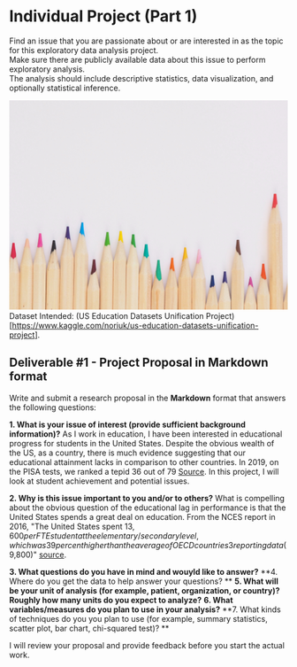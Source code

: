 # Individual Project  (Part 1)
Find an issue that you are passionate about or are interested in as the topic for this exploratory data analysis project.  
Make sure there are publicly available data about this issue to perform exploratory analysis.  
The analysis should include descriptive statistics, data visualization, and optionally statistical inference.  


![](pencils.jpg)
Dataset Intended: (US Education Datasets Unification Project)[https://www.kaggle.com/noriuk/us-education-datasets-unification-project].



## Deliverable #1 - Project Proposal in Markdown format

Write and submit a research proposal in the **Markdown** format that answers the following questions:

**1. What is your issue of interest (provide sufficient background information)?**
As I work in education, I have been interested in educational progress for students in the United States. 
Despite the obvious wealth of the US, as a country, there is much evidence suggesting that our educational attainment lacks in comparison to other countries.
In 2019, on the PISA tests, we ranked a tepid 36 out of 79 [Source](https://hechingerreport.org/what-2018-pisa-international-rankings-tell-us-about-u-s-schools/).
In this project, I will look at student achievement and potential issues. 

**2. Why is this issue important to you and/or to others?**
What is compelling about the obvious question of the educational lag in performance is that the United States spends a great deal on education. From the NCES report in 2016, "The United States spent $13,600 per FTE student at the elementary/secondary level, which was 39 percent higher than the average of OECD countries3 reporting data ($9,800)" [source](https://nces.ed.gov/programs/coe/indicator_cmd.asp). 

**3. What questions do you have in mind and wouyld like to answer?**
**4. Where do you get the data to help answer your questions? **
**5. What will be your unit of analysis (for example, patient, organization, or country)? Roughly how many units do you expect to analyze?**
**6. What variables/measures do you plan to use in your analysis?**
**7. What kinds of techniques do you you plan to use (for example, summary statistics, scatter plot, bar chart, chi-squared test)? **

I will review your proposal and provide feedback before you start the actual work.

